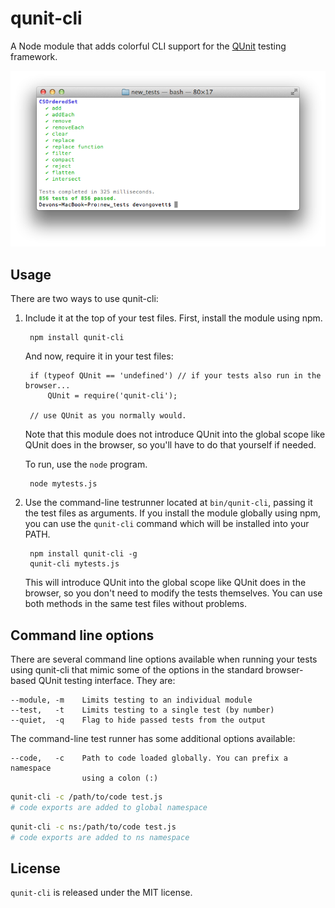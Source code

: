 qunit-cli
=========

A Node module that adds colorful CLI support for the [QUnit](http://qunitjs.com)
testing framework.

![screenshot](screenshot.png)

## Usage

There are two ways to use qunit-cli:

1. Include it at the top of your test files. First, install the module using npm.

        npm install qunit-cli

    And now, require it in your test files:

        if (typeof QUnit == 'undefined') // if your tests also run in the browser...
            QUnit = require('qunit-cli');
        
        // use QUnit as you normally would.

    Note that this module does not introduce QUnit into the global scope like QUnit
    does in the browser, so you'll have to do that yourself if needed.

    To run, use the `node` program.

        node mytests.js

2. Use the command-line testrunner located at `bin/qunit-cli`, passing it the test files as arguments.
    If you install the module globally using npm, you can use the `qunit-cli` command which will be 
    installed into your PATH.

        npm install qunit-cli -g
        qunit-cli mytests.js

    This will introduce QUnit into the global scope like QUnit does in the browser,
    so you don't need to modify the tests themselves. You can use both methods in
    the same test files without problems.

## Command line options

There are several command line options available when running your tests using
qunit-cli that mimic some of the options in the standard browser-based QUnit
testing interface.  They are:

    --module, -m    Limits testing to an individual module
    --test,   -t    Limits testing to a single test (by number)
    --quiet,  -q    Flag to hide passed tests from the output

The command-line test runner has some additional options available:

    --code,   -c    Path to code loaded globally. You can prefix a namespace
                    using a colon (:)
```bash
qunit-cli -c /path/to/code test.js
# code exports are added to global namespace
```
```bash
qunit-cli -c ns:/path/to/code test.js
# code exports are added to ns namespace
```
## License

`qunit-cli` is released under the MIT license.
